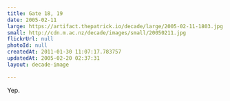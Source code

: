```yaml
---
title: Gate 18, 19
date: 2005-02-11
large: https://artifact.thepatrick.io/decade/large/2005-02-11-1803.jpg
small: http://cdn.m.ac.nz/decade/images/small/20050211.jpg
flickrUrl: null
photoId: null
createdAt: 2011-01-30 11:07:17.783757
updatedAt: 2005-02-20 02:37:31
layout: decade-image

---
```

Yep.
